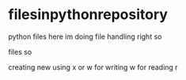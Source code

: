 # filesinpythonrepository
python files
here im doing file handling right so 

files so 

creating new using x or w 
for writing w
for reading r


